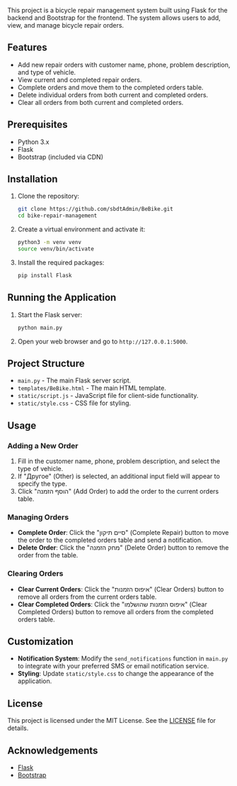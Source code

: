 

This project is a bicycle repair management system built using Flask for the backend and Bootstrap for the frontend. The system allows users to add, view, and manage bicycle repair orders.

## Features

- Add new repair orders with customer name, phone, problem description, and type of vehicle.
- View current and completed repair orders.
- Complete orders and move them to the completed orders table.
- Delete individual orders from both current and completed orders.
- Clear all orders from both current and completed orders.

## Prerequisites

- Python 3.x
- Flask
- Bootstrap (included via CDN)

## Installation

1. Clone the repository:
    ```sh
    git clone https://github.com/sbdtAdmin/BeBike.git
    cd bike-repair-management
    ```

2. Create a virtual environment and activate it:
    ```sh
    python3 -m venv venv
    source venv/bin/activate
    ```

3. Install the required packages:
    ```sh
    pip install Flask
    ```

## Running the Application

1. Start the Flask server:
    ```sh
    python main.py
    ```

2. Open your web browser and go to `http://127.0.0.1:5000`.

## Project Structure

- `main.py` - The main Flask server script.
- `templates/BeBike.html` - The main HTML template.
- `static/script.js` - JavaScript file for client-side functionality.
- `static/style.css` - CSS file for styling.

## Usage

### Adding a New Order

1. Fill in the customer name, phone, problem description, and select the type of vehicle.
2. If "Другое" (Other) is selected, an additional input field will appear to specify the type.
3. Click "הוסף הזמנה" (Add Order) to add the order to the current orders table.

### Managing Orders

- **Complete Order**: Click the "סיים תיקון" (Complete Repair) button to move the order to the completed orders table and send a notification.
- **Delete Order**: Click the "מחק הזמנה" (Delete Order) button to remove the order from the table.

### Clearing Orders

- **Clear Current Orders**: Click the "איפוס הזמנות" (Clear Orders) button to remove all orders from the current orders table.
- **Clear Completed Orders**: Click the "איפוס הזמנות שהושלמו" (Clear Completed Orders) button to remove all orders from the completed orders table.

## Customization

- **Notification System**: Modify the `send_notifications` function in `main.py` to integrate with your preferred SMS or email notification service.
- **Styling**: Update `static/style.css` to change the appearance of the application.

## License

This project is licensed under the MIT License. See the [LICENSE](LICENSE) file for details.

## Acknowledgements

- [Flask](https://flask.palletsprojects.com/)
- [Bootstrap](https://getbootstrap.com/)

